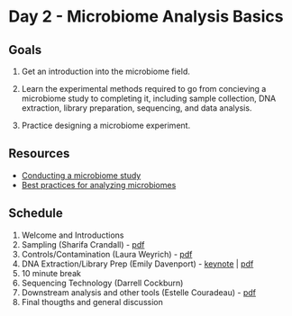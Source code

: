 # Day 2 - Microbiome Analysis Basics

## Goals
1. Get an introduction into the microbiome field.

2. Learn the experimental methods required to go from concieving a microbiome study to completing it, including sample collection, DNA extraction, library preparation, sequencing, and data analysis. 

2. Practice designing a microbiome experiment. 

## Resources
- [Conducting a microbiome study](https://www.ncbi.nlm.nih.gov/pmc/articles/PMC5074386/)
- [Best practices for analyzing microbiomes](https://www.nature.com/articles/s41579-018-0029-9?WT.feed_name=subjects_gene-expression-analysis)

## Schedule
1. Welcome and Introductions
2. Sampling (Sharifa Crandall) - [pdf](Sampling_Day_2_Crandall_Kickstart.pdf)  
3. Controls/Contamination (Laura Weyrich) - [pdf](2022_KickStartWorkshop_Contamination.pdf) 
4. DNA Extraction/Library Prep (Emily Davenport) - [keynote](2020_DNA_extraction_and_library_prep_microbiome_center_kick_start_workshop_2020-08-04.key) | [pdf](2020_DNA_extraction_and_library_prep_microbiome_center_kick_start_workshop_2020-08-04.pdf)
5. 10 minute break
6. Sequencing Technology (Darrell Cockburn)
7. Downstream analysis and other tools (Estelle Couradeau) - [pdf](kickstart_microbiome_couradeau_2021.pdf)
8. Final thougths and general discussion
